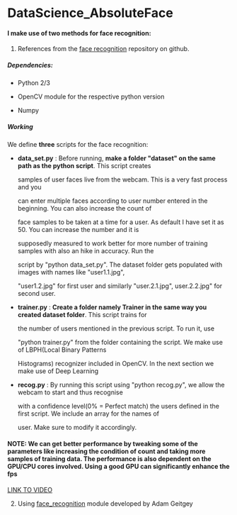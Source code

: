# DataScience_AbsoluteFace

#### I make use of two methods for face recognition:
1. References from the [face recognition](https://github.com/thecodacus/Face-Recognition) repository on github.
 
##### Dependencies:
  * Python 2/3
  
  * OpenCV module for the respective python version
  
  * Numpy
         
##### Working

We define **three** scripts for the face recognition:

* **data_set.py** : Before running, **make a folder "dataset" on the same path as the python script**. This script creates

     samples of user faces live from the webcam. This is a very fast process and you

     can enter multiple faces according to user number entered in the beginning.  You can also increase the count of               

     face samples to be taken at a time for a user. As default I have set it as 50. You can increase the number and it is 

     supposedly measured to work better for more number of training samples with also an hike in accuracy. Run the

     script by "python data_set.py". The dataset folder gets populated with images with names like "user1.1.jpg",

     "user1.2.jpg" for first user and similarly "user.2.1.jpg", user.2.2.jpg" for second user.

* **trainer.py** : **Create a folder namely Trainer in the same way you created dataset folder**. This script trains for 
     
     the number of users mentioned in the previous script. To run it, use 

     "python trainer.py" from the folder containing the script. We make use of LBPH(Local Binary Patterns

     Histograms) recognizer included in OpenCV. In the next section we make use of Deep Learning

* **recog.py** : By running this script using "python recog.py", we allow the webcam to start and thus recognise

     with a confidence level(0% = Perfect match) the users defined in the first script. We include an array for the names of 
     
     user. Make sure to modify it accordingly.
              
#### NOTE: We can get better performance by tweaking some of the parameters like increasing the condition of count and taking more samples of training data. The performance is also dependent on the GPU/CPU cores involved. Using a good GPU can significantly enhance the fps 

[LINK TO VIDEO](https://youtu.be/E5L5vEXQ9e0)
 
 2. Using [face_recognition](https://github.com/ageitgey/face_recognition) module developed by Adam Geitgey
